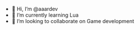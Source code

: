 - 👋 Hi, I’m @aaardev
- 🌱 I’m currently learning Lua
- 💞️ I’m looking to collaborate on Game development

<!---
aaardev/aaardev is a ✨ special ✨ repository because its `README.md` (this file) appears on your GitHub profile.
You can click the Preview link to take a look at your changes.
--->
